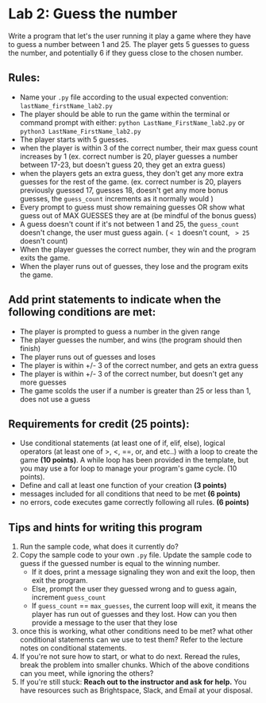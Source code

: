 # Lab 2: Guess the number
Write a program that let's the user running it play a game where they have to guess a number between 1 and 25.
The player gets 5 guesses to guess the number, and potentially 6 if they guess close to the chosen number.

## Rules:
- Name your `.py` file according to the usual expected convention: `lastName_firstName_lab2.py`
- The player should be able to run the game within the terminal or command prompt with either:
       `python LastName_FirstName_lab2.py`  or `python3 LastName_FirstName_lab2.py`
- The player starts with 5 guesses.
- when the player is within 3 of the correct number, their max guess count increases by 1 
  (ex. correct number is 20, player guesses a number between 17-23, but doesn't guess 20, they get an extra guess)
- when the players gets an extra guess, they don't get any more extra guesses for the rest of the game.
  (ex. correct number is 20, players previously guessed 17, guesses 18, doesn't get any more bonus guesses, the `guess_count` increments as it normally would )
- Every prompt to guess must show remaining guesses OR show what guess out of MAX GUESSES they are at (be mindful of the bonus guess)
- A guess doesn't count if it's not between 1 and 25, the `guess_count` doesn't change, the user must guess again. ( `< 1` doesn't count, ` > 25` doesn't count)
- When the player guesses the correct number, they win and the program exits the game.
- When the player runs out of guesses, they lose and the program exits the game.

## Add print statements to indicate when the following conditions are met:
- The player is prompted to guess a number in the given range
- The player guesses the number, and wins (the program should then finish)
- The player runs out of guesses and loses
- The player is within +/- 3 of the correct number, and gets an extra guess
- The player is within +/- 3 of the correct number, but doesn't get any more guesses
- The game scolds the user if a number is greater than 25 or less than 1, does not use a guess

## Requirements for credit **(25 points)**:
- Use conditional statements (at least one of if, elif, else), logical operators (at least one of >, <, ==, or, and etc..) 
    with a loop to create the game **(10 points)**. A while loop has been provided in the template, but you may use a for loop 
    to manage your program's game cycle. (10 points).
- Define and call at least one function of your creation **(3 points)**
- messages included for all conditions that need to be met **(6 points)**
- no errors, code executes game correctly following all rules. **(6 points)**

## Tips and hints for writing this program
1. Run the sample code, what does it currently do?
2. Copy the sample code to your own `.py` file. Update the sample code to guess if the guessed number is equal to the winning number.
   - If it does, print a message signaling they won and exit the loop, then exit the program.
   - Else, prompt the user they guessed wrong and to guess again, increment `guess_count`
   - If `guess_count` == `max_guesses`, the current loop will exit, it means the player has run out of guesses and they lost. How can you then provide a message to the user that they lose
4. once this is working, what other conditions need to be met? what other conditional statements can we use to test them? Refer to the lecture notes on conditional statements.
5. If you're not sure how to start, or what to do next. Reread the rules, break the problem into smaller chunks. Which of the above conditions can you meet, while ignoring the others?
6. If you're still stuck: **Reach out to the instructor and ask for help.** You have resources such as Brightspace, Slack, and Email at your disposal.
